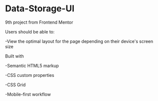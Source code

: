 # Data-Storage-UI
9th project from Frontend Mentor


Users should be able to:


-View the optimal layout for the page depending on their device's screen size


Built with


-Semantic HTML5 markup


-CSS custom properties


-CSS Grid


-Mobile-first workflow
